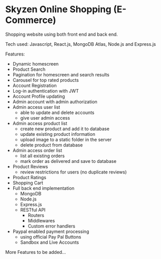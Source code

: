 # Skyzen Online Shopping (E-Commerce)
Shopping website using both front end and back end.

Tech used: Javascript, React.js, MongoDB Atlas, Node.js and Express.js

Features:

* Dynamic homescreen
* Product Search
* Pagination for homescreen and search results
* Carousel for top rated products
* Account Registration
* Log-in authentication with JWT
* Account Profile updating
* Admin account with admin authorization
* Admin access user list
    - able to update and delete accounts
    - give user admin access
* Admin access product list
    - create new product and add it to database
    - update existing product information
    - upload image to a static folder in the server
    - delete product from database
* Admin access order list
    - list all existing orders
    - mark order as delivered and save to database
* Product Reviews
    - review restrictions for users (no duplicate reviews)
* Product Ratings
* Shopping Cart 
* Full back end implementation
    - MongoDB
    - Node.js
    - Express.js
    - RESTful API
        - Routers
        - Middlewares
        - Custom error handlers
* Paypal enabled payment processing
    - using official Pay Pal Buttons
    - Sandbox and Live Accounts
    
More Features to be added...
    
